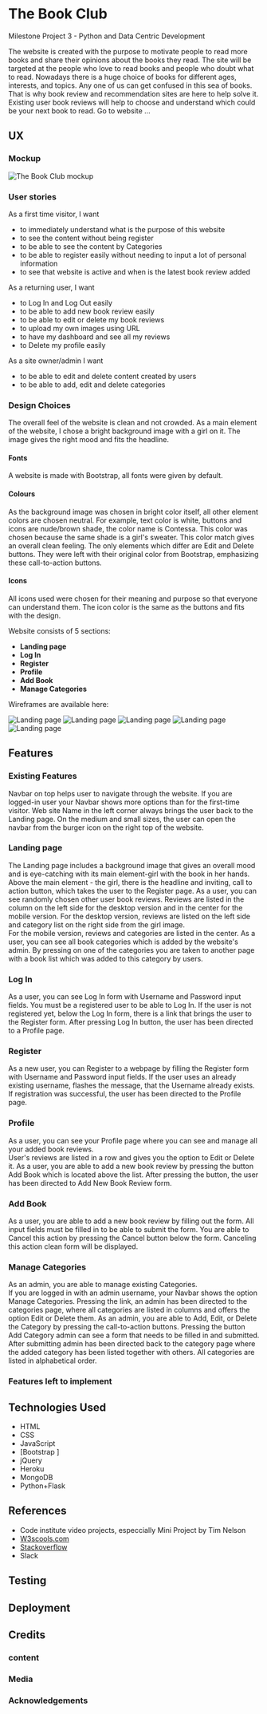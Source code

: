 # The Book Club

Milestone Project 3 - Python and Data Centric Development

The website is created with the purpose to motivate people to read more books and share their opinions about the books they read.
The site will be targeted at the people who love to read books and people who doubt what to read.
Nowadays there is a huge choice of books for different ages, interests, and topics. Any one of us can get confused in this sea of books.
That is why book review and recommendation sites are here to help solve it. 
Existing user book reviews will help to choose and understand which could be your next book to read.
Go to website ...

## UX

### Mockup

![The Book Club mockup]()

### User stories

As a first time visitor, I want 
- to immediately understand what is the purpose of this website
- to see the content without being register
- to be able to see the content by Categories
- to be able to register easily without needing to input a lot of personal information
- to see that website is active and when is the latest book review added 

As a returning user, I want 
- to Log In and Log Out easily
- to be able to add new book review easily
- to be able to edit or delete my book reviews
- to upload my own images using URL
- to have my dashboard and see all my reviews
- to Delete my profile easily

As a site owner/admin I want
- to be able to edit and delete content created by users
- to be able to add, edit and delete categories

### Design Choices

The overall feel of the website is clean and not crowded. 
As a main element of the website, I chose a bright background image with a girl on it.
The image gives the right mood and fits the headline.

#### Fonts

A website is made with Bootstrap, all fonts were given by default. 

#### Colours

As the background image was chosen in bright color itself, all other element colors are chosen neutral. For example, text color is white,
buttons and icons are nude/brown shade, the color name is Contessa.
This color was chosen because the same shade is a girl's sweater. This color match gives an overall clean feeling.
The only elements which differ are Edit and Delete buttons. 
They were left with their original color from Bootstrap, emphasizing these call-to-action buttons.

#### Icons

All icons used were chosen for their meaning and purpose so that everyone can understand them. 
The icon color is the same as the buttons and fits with the design.

Website consists of 5 sections:

- **Landing page**
- **Log In**
- **Register**
- **Profile**
- **Add Book** 
- **Manage Categories**

Wireframes are available here:

![Landing page](static/wireframes/w-1.png)
![Landing page](static/wireframes/w-2.png)
![Landing page](static/wireframes/w-4.png)
![Landing page](static/wireframes/w-3.png)
![Landing page](static/wireframes/w-5.png)

## Features

### Existing Features

Navbar on top helps user to navigate through the website. If you are logged-in user your Navbar shows more options than for the first-time visitor.
Web site Name in the left corner always brings the user back to the Landing page.
On the medium and small sizes, the user can open the navbar from the burger icon on the right top of the website. 

### Landing page

The Landing page includes a background image that gives an overall mood and is eye-catching with its main element-girl with the book in her hands.
Above the main element - the girl, there is the headline and inviting, call to action button, which takes the user to the Register page.
As a user, you can see randomly chosen other user book reviews. Reviews are listed in the column on the left side for the desktop version and in the center for the mobile version.
For the desktop version, reviews are listed on the left side and category list on the right side from the girl image.  
For the mobile version, reviews and categories are listed in the center.
As a user, you can see all book categories which is added by the website's admin. 
By pressing on one of the categories you are taken to another page with a book list which was added to this category by users.

### Log In

As a user, you can see Log In form with Username and Password input fields. 
You must be a registered user to be able to Log In.
If the user is not registered yet, below the Log In form, there is a link that brings the user to the Register form.
After pressing Log In button, the user has been directed to a Profile page.

### Register

As a new user, you can Register to a webpage by filling the Register form with Username and Password input fields.
If the user uses an already existing username, flashes the message, that the Username already exists.
If registration was successful, the user has been directed to the Profile page.

### Profile

As a user, you can see your Profile page where you can see and manage all your added book reviews.  
User's reviews are listed in a row and gives you the option to Edit or Delete it.
As a user, you are able to add a new book review by pressing the button Add Book which is located above the list.
After pressing the button, the user has been directed to Add New Book Review form.

### Add Book

As a user, you are able to add a new book review by filling out the form. All input fields must be filled in to be able to submit the form.
You are able to Cancel this action by pressing the Cancel button below the form.
Canceling this action clean form will be displayed.

### Manage Categories

As an admin, you are able to manage existing Categories.  
If you are logged in with an admin username, your Navbar shows the option Manage Categories.
Pressing the link, an admin has been directed to the categories page, where all categories are listed in columns and offers the option Edit or Delete them.
As an admin, you are able to Add, Edit, or Delete the Category by pressing the call-to-action buttons.
Pressing the button Add Category admin can see a form that needs to be filled in and submitted.
After submitting admin has been directed back to the category page where the added category has been listed together with others. 
All categories are listed in alphabetical order.


### Features left to implement

## Technologies Used
- HTML
- CSS 
- JavaScript
- [Bootstrap ]
- jQuery
- Heroku
- MongoDB
- Python+Flask

## References
- Code institute video projects, especcially Mini Project by Tim Nelson
- [W3scools.com](https://www.w3schools.com/)
- [Stackoverflow](https://stackoverflow.com/)
- Slack 

## Testing

## Deployment

## Credits

### content
### Media
### Acknowledgements

